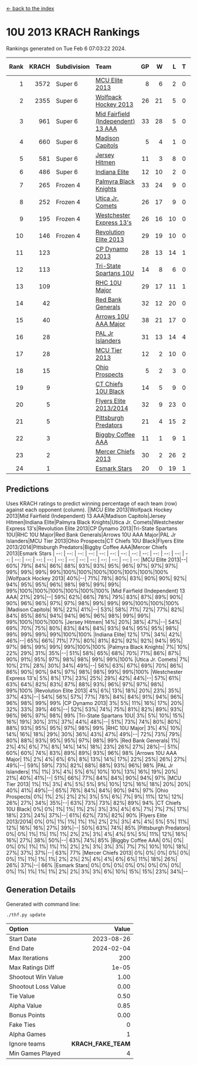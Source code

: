 [<- back to the index](readme.md)
# 10U 2013 KRACH Rankings
Rankings generated on Tue Feb  6 07:03:22 2024.

Rank|KRACH|Subdivision|Team|GP|W|L|T|OTW|OTL|SoS|Exp Wins|Win Diff
---:|---:|:---|:---|---:|---:|---:|---:|---:|---:|---:|---:|---:
1|3572|Super 6|[MCU Elite 2013](https://gamesheetstats.com/seasons/3664/teams/140889/schedule)|8|6|2|0|0|0|1306|6.8|-0.0
2|2355|Super 6|[Wolfpack Hockey 2013](https://gamesheetstats.com/seasons/3664/teams/140894/schedule)|26|21|5|0|0|1|825|21.8|-0.0
3|961|Super 6|[Mid Fairfield (Independent) 13 AAA](https://gamesheetstats.com/seasons/3664/teams/140891/schedule)|33|28|5|0|2|0|315|28.8|-0.0
4|660|Super 6|[Madison Capitols](https://gamesheetstats.com/seasons/3664/teams/162460/schedule)|5|4|1|0|1|0|201|4.9|0.0
5|581|Super 6|[Jersey Hitmen](https://gamesheetstats.com/seasons/3664/teams/140893/schedule)|11|3|8|0|0|1|2152|3.8|-0.0
6|486|Super 6|[Indiana Elite](https://gamesheetstats.com/seasons/3664/teams/144358/schedule)|12|10|2|0|0|0|147|10.9|0.0
7|265|Frozen 4|[Palmyra Black Knights](https://gamesheetstats.com/seasons/3664/teams/140906/schedule)|33|24|9|0|0|2|342|24.8|-0.0
8|252|Frozen 4|[Utica Jr. Comets](https://gamesheetstats.com/seasons/3664/teams/140900/schedule)|26|17|9|0|3|0|332|17.8|-0.0
9|195|Frozen 4|[Westchester Express 13's](https://gamesheetstats.com/seasons/3664/teams/140899/schedule)|26|16|10|0|0|2|421|16.8|-0.0
10|146|Frozen 4|[Revolution Elite 2013](https://gamesheetstats.com/seasons/3664/teams/140904/schedule)|29|19|10|0|2|1|289|19.8|-0.0
11|123||[CP Dynamo 2013](https://gamesheetstats.com/seasons/3664/teams/140901/schedule)|28|13|14|1|2|1|389|14.3|-0.0
12|113||[Tri-State Spartans 10U](https://gamesheetstats.com/seasons/3664/teams/144359/schedule)|14|8|6|0|0|1|253|8.9|0.0
13|109||[RHC 10U Major](https://gamesheetstats.com/seasons/3664/teams/140895/schedule)|29|17|11|1|2|2|207|18.3|-0.0
14|42||[Red Bank Generals](https://gamesheetstats.com/seasons/3664/teams/140896/schedule)|32|12|20|0|0|2|311|12.8|-0.0
15|40||[Arrows 10U AAA Major](https://gamesheetstats.com/seasons/3664/teams/140902/schedule)|38|21|17|0|0|1|135|21.8|-0.0
16|28||[PAL Jr Islanders](https://gamesheetstats.com/seasons/3664/teams/140903/schedule)|31|13|14|4|2|1|120|15.8|-0.0
17|28||[MCU Tier 2013](https://gamesheetstats.com/seasons/3664/teams/140890/schedule)|12|2|10|0|2|0|372|2.8|-0.0
18|15||[Ohio Prospects](https://gamesheetstats.com/seasons/3664/teams/199158/schedule)|5|2|3|0|0|0|120|2.9|0.0
19|9||[CT Chiefs 10U Black](https://gamesheetstats.com/seasons/3664/teams/140892/schedule)|14|5|9|0|0|0|53|5.8|-0.0
20|5||[Flyers Elite 2013/2014](https://gamesheetstats.com/seasons/3664/teams/140898/schedule)|32|9|23|0|0|0|51|9.8|-0.0
21|5||[Pittsburgh Predators](https://gamesheetstats.com/seasons/3664/teams/140907/schedule)|21|4|15|2|0|0|114|5.8|-0.0
22|3||[Biggby Coffee AAA](https://gamesheetstats.com/seasons/3664/teams/144357/schedule)|11|1|9|1|1|0|216|2.4|0.0
23|2||[Mercer Chiefs 2013](https://gamesheetstats.com/seasons/3664/teams/140897/schedule)|30|2|26|2|0|1|113|3.8|-0.0
24|1||[Esmark Stars](https://gamesheetstats.com/seasons/3664/teams/140905/schedule)|20|0|19|1|0|1|140|1.4|0.0

## Predictions
Uses KRACH ratings to predict winning percentage of each team (row) against each opponent (column).
||MCU Elite 2013|Wolfpack Hockey 2013|Mid Fairfield (Independent) 13 AAA|Madison Capitols|Jersey Hitmen|Indiana Elite|Palmyra Black Knights|Utica Jr. Comets|Westchester Express 13's|Revolution Elite 2013|CP Dynamo 2013|Tri-State Spartans 10U|RHC 10U Major|Red Bank Generals|Arrows 10U AAA Major|PAL Jr Islanders|MCU Tier 2013|Ohio Prospects|CT Chiefs 10U Black|Flyers Elite 2013/2014|Pittsburgh Predators|Biggby Coffee AAA|Mercer Chiefs 2013|Esmark Stars
| --: | --: | --: | --: | --: | --: | --: | --: | --: | --: | --: | --: | --: | --: | --: | --: | --: | --: | --: | --: | --: | --: | --: | --: | --: 
|MCU Elite 2013|--| 60%| 79%| 84%| 86%| 88%| 93%| 93%| 95%| 96%| 97%| 97%| 97%| 99%| 99%| 99%| 99%|100%|100%|100%|100%|100%|100%|100%
|Wolfpack Hockey 2013| 40%|--| 71%| 78%| 80%| 83%| 90%| 90%| 92%| 94%| 95%| 95%| 96%| 98%| 98%| 99%| 99%| 99%|100%|100%|100%|100%|100%|100%
|Mid Fairfield (Independent) 13 AAA| 21%| 29%|--| 59%| 62%| 66%| 78%| 79%| 83%| 87%| 89%| 90%| 90%| 96%| 96%| 97%| 97%| 98%| 99%| 99%| 99%|100%|100%|100%
|Madison Capitols| 16%| 22%| 41%|--| 53%| 58%| 71%| 72%| 77%| 82%| 84%| 85%| 86%| 94%| 94%| 96%| 96%| 98%| 99%| 99%| 99%|100%|100%|100%
|Jersey Hitmen| 14%| 20%| 38%| 47%|--| 54%| 69%| 70%| 75%| 80%| 83%| 84%| 84%| 93%| 94%| 95%| 95%| 98%| 99%| 99%| 99%| 99%|100%|100%
|Indiana Elite| 12%| 17%| 34%| 42%| 46%|--| 65%| 66%| 71%| 77%| 80%| 81%| 82%| 92%| 92%| 94%| 95%| 97%| 98%| 99%| 99%| 99%|100%|100%
|Palmyra Black Knights|  7%| 10%| 22%| 29%| 31%| 35%|--| 51%| 58%| 65%| 68%| 70%| 71%| 86%| 87%| 90%| 91%| 95%| 97%| 98%| 98%| 99%| 99%|100%
|Utica Jr. Comets|  7%| 10%| 21%| 28%| 30%| 34%| 49%|--| 56%| 63%| 67%| 69%| 70%| 86%| 86%| 90%| 90%| 94%| 97%| 98%| 98%| 99%| 99%|100%
|Westchester Express 13's|  5%|  8%| 17%| 23%| 25%| 29%| 42%| 44%|--| 57%| 61%| 63%| 64%| 82%| 83%| 87%| 88%| 93%| 96%| 97%| 97%| 98%| 99%|100%
|Revolution Elite 2013|  4%|  6%| 13%| 18%| 20%| 23%| 35%| 37%| 43%|--| 54%| 56%| 57%| 77%| 78%| 84%| 84%| 91%| 94%| 96%| 96%| 98%| 99%| 99%
|CP Dynamo 2013|  3%|  5%| 11%| 16%| 17%| 20%| 32%| 33%| 39%| 46%|--| 52%| 53%| 74%| 75%| 81%| 82%| 89%| 93%| 96%| 96%| 97%| 98%| 99%
|Tri-State Spartans 10U|  3%|  5%| 10%| 15%| 16%| 19%| 30%| 31%| 37%| 44%| 48%|--| 51%| 73%| 74%| 80%| 80%| 88%| 93%| 95%| 95%| 97%| 98%| 99%
|RHC 10U Major|  3%|  4%| 10%| 14%| 16%| 18%| 29%| 30%| 36%| 43%| 47%| 49%|--| 72%| 73%| 79%| 80%| 88%| 93%| 95%| 95%| 97%| 98%| 99%
|Red Bank Generals|  1%|  2%|  4%|  6%|  7%|  8%| 14%| 14%| 18%| 23%| 26%| 27%| 28%|--| 51%| 60%| 60%| 74%| 83%| 89%| 89%| 93%| 96%| 98%
|Arrows 10U AAA Major|  1%|  2%|  4%|  6%|  6%|  8%| 13%| 14%| 17%| 22%| 25%| 26%| 27%| 49%|--| 59%| 59%| 73%| 82%| 88%| 88%| 93%| 96%| 98%
|PAL Jr Islanders|  1%|  1%|  3%|  4%|  5%|  6%| 10%| 10%| 13%| 16%| 19%| 20%| 21%| 40%| 41%|--| 51%| 66%| 77%| 84%| 84%| 90%| 94%| 97%
|MCU Tier 2013|  1%|  1%|  3%|  4%|  5%|  5%|  9%| 10%| 12%| 16%| 18%| 20%| 20%| 40%| 41%| 49%|--| 65%| 76%| 84%| 84%| 90%| 94%| 97%
|Ohio Prospects|  0%|  1%|  2%|  2%|  2%|  3%|  5%|  6%|  7%|  9%| 11%| 12%| 12%| 26%| 27%| 34%| 35%|--| 63%| 73%| 73%| 82%| 89%| 94%
|CT Chiefs 10U Black|  0%|  0%|  1%|  1%|  1%|  2%|  3%|  3%|  4%|  6%|  7%|  7%|  7%| 17%| 18%| 23%| 24%| 37%|--| 61%| 62%| 73%| 82%| 90%
|Flyers Elite 2013/2014|  0%|  0%|  1%|  1%|  1%|  1%|  2%|  2%|  3%|  4%|  4%|  5%|  5%| 11%| 12%| 16%| 16%| 27%| 39%|--| 50%| 63%| 74%| 85%
|Pittsburgh Predators|  0%|  0%|  1%|  1%|  1%|  1%|  2%|  2%|  3%|  4%|  4%|  5%|  5%| 11%| 12%| 16%| 16%| 27%| 38%| 50%|--| 63%| 74%| 85%
|Biggby Coffee AAA|  0%|  0%|  0%|  0%|  1%|  1%|  1%|  1%|  2%|  2%|  3%|  3%|  3%|  7%|  7%| 10%| 10%| 18%| 27%| 37%| 37%|--| 63%| 77%
|Mercer Chiefs 2013|  0%|  0%|  0%|  0%|  0%|  0%|  1%|  1%|  1%|  1%|  2%|  2%|  2%|  4%|  4%|  6%|  6%| 11%| 18%| 26%| 26%| 37%|--| 66%
|Esmark Stars|  0%|  0%|  0%|  0%|  0%|  0%|  0%|  0%|  0%|  1%|  1%|  1%|  1%|  2%|  2%|  3%|  3%|  6%| 10%| 15%| 15%| 23%| 34%|--

## Generation Details

Generated with command line:
```
./thf.py update
```

| Option | Value |
| :----- | ----: |
| Start Date | 2023-08-26 |
| End Date | 2024-02-04 |
| Max Iterations | 200 |
| Max Ratings Diff | 1e-05 |
| Shootout Win Value | 1.00 |
| Shootout Loss Value | 0.00 |
| Tie Value | 0.50 |
| Alpha Value | 0.85 |
| Bonus Points | 0.00 |
| Fake Ties | 0 |
| Alpha Games | 1 |
| Ignore teams | __KRACH_FAKE_TEAM__ |
| Min Games Played | 4 |

